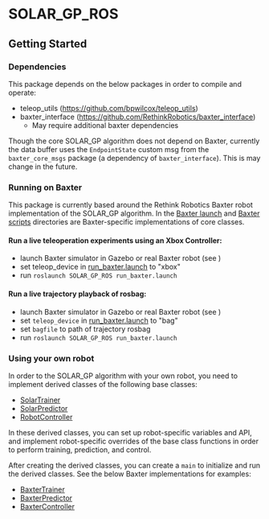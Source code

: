 # SOLAR_GP_ROS

## Getting Started

### Dependencies
This package depends on the below packages in order to compile and operate:
- teleop_utils (<https://github.com/bpwilcox/teleop_utils>)
- baxter_interface (<https://github.com/RethinkRobotics/baxter_interface>)
  - May require additional baxter dependencies

Though the core SOLAR_GP algorithm does not depend on Baxter, currently the data buffer uses the `EndpointState` custom msg 
from the `baxter_core_msgs` package (a dependency of `baxter_interface`). This is may change in the future.

### Running on Baxter
This package is currently based around the Rethink Robotics Baxter robot implementation of the SOLAR_GP algorithm. In the
[Baxter launch](https://github.com/bpwilcox/SOLAR_GP_ROS/tree/master/launch/baxter) and
[Baxter scripts](https://github.com/bpwilcox/SOLAR_GP_ROS/tree/master/scripts/robot/baxter) directories are Baxter-specific
implementations of core classes.

#### Run a live teleoperation experiments using an Xbox Controller:
- launch Baxter simulator in Gazebo or real Baxter robot (see )
- set teleop_device in [run_baxter.launch](https://github.com/bpwilcox/SOLAR_GP_ROS/blob/master/launch/baxter/run_baxter.launch)
to "xbox"
- run `roslaunch SOLAR_GP_ROS run_baxter.launch`

#### Run a live trajectory playback of rosbag:
- launch Baxter simulator in Gazebo or real Baxter robot (see )
- set `teleop_device` in [run_baxter.launch](https://github.com/bpwilcox/SOLAR_GP_ROS/blob/master/launch/baxter/run_baxter.launch)
to "bag"
- set `bagfile` to path of trajectory rosbag
- run `roslaunch SOLAR_GP_ROS run_baxter.launch`

### Using your own robot
In order to the SOLAR_GP algorithm with your own robot, you need to implement derived classes of the following base classes:
- [SolarTrainer](https://github.com/bpwilcox/SOLAR_GP_ROS/blob/master/scripts/robot_controller.py)
- [SolarPredictor](https://github.com/bpwilcox/SOLAR_GP_ROS/blob/master/scripts/predictor.py)
- [RobotController](https://github.com/bpwilcox/SOLAR_GP_ROS/blob/master/scripts/trainer.py)

In these derived classes, you can set up robot-specific variables and API, and implement robot-specific overrides
of the base class functions in order to perform training, prediction, and control.

After creating the derived classes, you can create a `main` to initialize and run the derived classes. See the below Baxter
implementations for examples:
- [BaxterTrainer](https://github.com/bpwilcox/SOLAR_GP_ROS/blob/master/scripts/robot/baxter/baxter_train.py)
- [BaxterPredictor](https://github.com/bpwilcox/SOLAR_GP_ROS/blob/master/scripts/robot/baxter/baxter_predict_teleop.py)
- [BaxterController](https://github.com/bpwilcox/SOLAR_GP_ROS/blob/master/scripts/robot/baxter/baxter_control.py)
